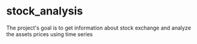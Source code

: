 # stock_analysis

The project's goal is to get information about stock exchange and analyze the assets prices using time series
